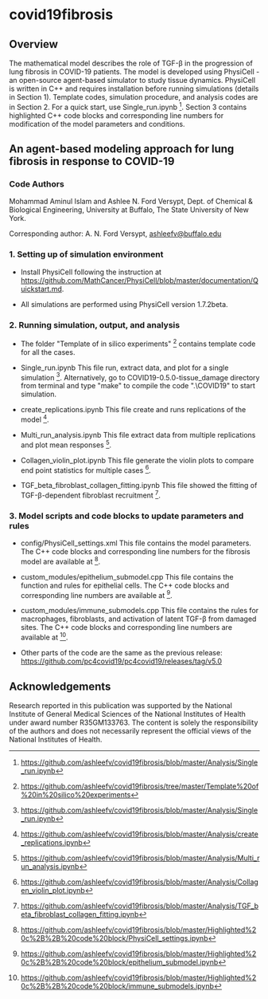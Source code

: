 # covid19fibrosis

## Overview 
The mathematical model describes the role of TGF-β in the progression of lung fibrosis in COVID-19 patients. The model is developed using PhysiCell - an open-source agent-based simulator to study tissue dynamics. PhysiCell is written in C++ and requires installation before running simulations (details in Section 1). Template codes, simulation procedure, and analysis codes are in Section 2. For a quick start, use Single_run.ipynb [^1]. Section 3 contains highlighted C++ code blocks and corresponding line numbers for modification of the model parameters and conditions.

[^1]: https://github.com/ashleefv/covid19fibrosis/blob/master/Analysis/Single_run.ipynb
## An agent-based modeling approach for lung fibrosis in response to COVID-19

### Code Authors
Mohammad Aminul Islam and Ashlee N. Ford Versypt, 
Dept. of Chemical & Biological Engineering,
University at Buffalo, The State University of New York.

Corresponding author: A. N. Ford Versypt, ashleefv@buffalo.edu

### 1. Setting up of simulation environment
* Install PhysiCell following the instruction at https://github.com/MathCancer/PhysiCell/blob/master/documentation/Quickstart.md. 

* All simulations are performed using PhysiCell version 1.7.2beta. 


### 2. Running simulation, output, and analysis

* The folder "Template of in silico experiments" [^2] contains template code for all the cases.

* Single_run.ipynb This file run, extract data, and plot for a single simulation [^1]. Alternatively, go to COVID19-0.5.0-tissue_damage directory from terminal and type "make" to compile the code ".\COVID19" to start simulation.

* create_replications.ipynb This file create and runs replications of the model [^3].

* Multi_run_analysis.ipynb This file extract data from multiple replications and plot mean responses [^4].

* Collagen_violin_plot.ipynb This file generate the violin plots to compare end point statistics for multiple cases [^5].

* TGF_beta_fibroblast_collagen_fitting.ipynb This file showed the fitting of TGF-β-dependent fibroblast recruitment [^6].

[^2]: https://github.com/ashleefv/covid19fibrosis/tree/master/Template%20of%20in%20silico%20experiments
[^3]: https://github.com/ashleefv/covid19fibrosis/blob/master/Analysis/create_replications.ipynb
[^4]: https://github.com/ashleefv/covid19fibrosis/blob/master/Analysis/Multi_run_analysis.ipynb
[^5]: https://github.com/ashleefv/covid19fibrosis/blob/master/Analysis/Collagen_violin_plot.ipynb
[^6]: https://github.com/ashleefv/covid19fibrosis/blob/master/Analysis/TGF_beta_fibroblast_collagen_fitting.ipynb


### 3. Model scripts and code blocks to update parameters and rules
* config/PhysiCell_settings.xml This file contains the model parameters. The C++ code blocks and corresponding line numbers for the fibrosis model are available at [^7].

* custom_modules/epithelium_submodel.cpp This file contains the function and rules for epithelial cells. The C++ code blocks and corresponding line numbers are available at [^8].

* custom_modules/immune_submodels.cpp This file contains the rules for macrophages, fibroblasts, and activation of latent TGF-β from damaged sites. The C++ code blocks and corresponding line numbers are available at [^9].

* Other parts of the code are the same as the previous release: https://github.com/pc4covid19/pc4covid19/releases/tag/v5.0

[^7]: https://github.com/ashleefv/covid19fibrosis/blob/master/Highlighted%20c%2B%2B%20code%20block/PhysiCell_settings.ipynb
[^8]: https://github.com/ashleefv/covid19fibrosis/blob/master/Highlighted%20c%2B%2B%20code%20block/epithelium_submodel.ipynb
[^9]: https://github.com/ashleefv/covid19fibrosis/blob/master/Highlighted%20c%2B%2B%20code%20block/immune_submodels.ipynb



## Acknowledgements
Research reported in this publication was supported by the National Institute of General Medical Sciences of the National Institutes of Health under award number R35GM133763. The content is solely the responsibility of the authors and does not necessarily represent the official views of the National Institutes of Health.
